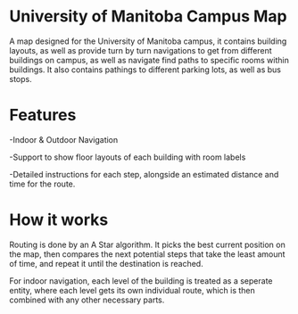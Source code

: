 # University of Manitoba Campus Map

A map designed for the University of Manitoba campus, it contains building layouts, as well as provide turn by turn navigations to get from different buildings on campus, as well as navigate find paths to specific rooms within buildings. It also contains pathings to different parking lots, as well as bus stops.

# Features
-Indoor & Outdoor Navigation 

-Support to show floor layouts of each building with room labels

-Detailed instructions for each step, alongside an estimated distance and time for the route.

# How it works
Routing is done by an A Star algorithm. It picks the best current position on the map, then compares the next potential steps that take the least amount of time, and repeat it until the destination is reached.

For indoor navigation, each level of the building is treated as a seperate entity, where each level gets its own individual route, which is then combined with any other necessary parts.
